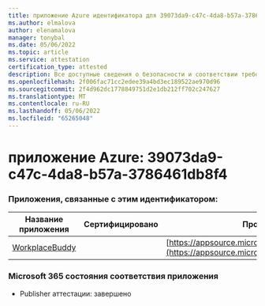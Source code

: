 ```yaml
---
title: приложение Azure идентификатора для 39073da9-c47c-4da8-b57a-3786461db8f4
ms.author: elmalova
author: elenamalova
manager: tonybal
ms.date: 05/06/2022
ms.topic: article
ms.service: attestation
certification_type: attested
description: Все доступные сведения о безопасности и соответствии требованиям для 39073da9-c47c-4da8-b57a-3786461db8f4.
ms.openlocfilehash: 2f006fac71cc2edee39a4bd3ec189522ae970d96
ms.sourcegitcommit: 2f4d962dc1778849751d2e1db212ff702c247627
ms.translationtype: MT
ms.contentlocale: ru-RU
ms.lasthandoff: 05/06/2022
ms.locfileid: "65265048"
---
```

# <a name="azure-app-id-39073da9-c47c-4da8-b57a-3786461db8f4"></a>приложение Azure: 39073da9-c47c-4da8-b57a-3786461db8f4


### <a name="apps-associated-with-this-id"></a>Приложения, связанные с этим идентификатором:
| **Название приложения** | **Сертифицировано** | **Просмотр в AppSource** |
|--------------|---------------|-----------------------|
| [WorkplaceBuddy](../forward/WA200001238.md) |  | [https://appsource.microsoft.com/product/office/WA200001238](https://appsource.microsoft.com/product/office/WA200001238) |

### <a name="microsoft-365-app-compliance-status"></a>Microsoft 365 состояния соответствия приложения
- Publisher аттестации: завершено
